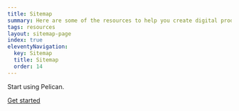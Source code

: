 ```yaml
---
title: Sitemap
summary: Here are some of the resources to help you create digital products.
tags: resources
layout: sitemap-page
index: true
eleventyNavigation:
  key: Sitemap
  title: Sitemap
  order: 14
---
```


<div class="feature-cta bg-secondary">
  <div class="container">
    <div class="row justify-content-center align-items-center">
      <div class="col-10 col-md-6 text-center text-lg-start">
        <p class="feature-big-text text-white">Start using Pelican.</p>
      </div>
      <div class="col-10 col-md-6 text-center text-lg-end">
        <a href="/get-started" class="btn btn-white btn-lg">Get started</a>
      </div>
    </div>
  </div>
</div>
